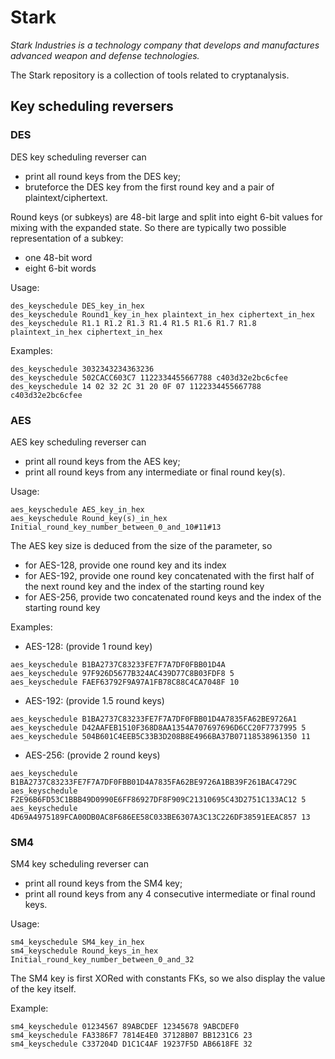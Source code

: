 # Stark
*Stark Industries is a technology company that develops and manufactures advanced weapon and defense technologies.*

The Stark repository is a collection of tools related to cryptanalysis.

## Key scheduling reversers

### DES

DES key scheduling reverser can

* print all round keys from the DES key;
* bruteforce the DES key from the first round key and a pair of plaintext/ciphertext.

Round keys (or subkeys) are 48-bit large and split into eight 6-bit values for mixing with the expanded state. 
So there are typically two possible representation of a subkey:

* one 48-bit word
* eight 6-bit words

Usage:

```
des_keyschedule DES_key_in_hex
des_keyschedule Round1_key_in_hex plaintext_in_hex ciphertext_in_hex
des_keyschedule R1.1 R1.2 R1.3 R1.4 R1.5 R1.6 R1.7 R1.8 plaintext_in_hex ciphertext_in_hex
```

Examples:

```
des_keyschedule 3032343234363236
des_keyschedule 502CACC603C7 1122334455667788 c403d32e2bc6cfee
des_keyschedule 14 02 32 2C 31 20 0F 07 1122334455667788 c403d32e2bc6cfee
```

### AES

AES key scheduling reverser can

* print all round keys from the AES key;
* print all round keys from any intermediate or final round key(s).

Usage:

```
aes_keyschedule AES_key_in_hex
aes_keyschedule Round_key(s)_in_hex Initial_round_key_number_between_0_and_10#11#13
```

The AES key size is deduced from the size of the parameter, so

* for AES-128, provide one round key and its index
* for AES-192, provide one round key concatenated with the first half of the next round key and the index of the starting round key
* for AES-256, provide two concatenated round keys and the index of the starting round key

Examples:

* AES-128: (provide 1 round key)

```
aes_keyschedule B1BA2737C83233FE7F7A7DF0FBB01D4A
aes_keyschedule 97F926D5677B324AC439D77C8B03FDF8 5
aes_keyschedule FAEF63792F9A97A1FB78C88C4CA7048F 10
```

* AES-192: (provide 1.5 round keys)

```
aes_keyschedule B1BA2737C83233FE7F7A7DF0FBB01D4A7835FA62BE9726A1
aes_keyschedule D42AAFEB1510F368D8AA1354A707697696D6CC20F7737995 5
aes_keyschedule 504B601C4EEB5C33B3D208B8E4966BA37B07118538961350 11
```

* AES-256: (provide 2 round keys)

```
aes_keyschedule B1BA2737C83233FE7F7A7DF0FBB01D4A7835FA62BE9726A1BB39F261BAC4729C
aes_keyschedule F2E96B6FD53C1BBB49D0990E6FF86927DF8F909C21310695C43D2751C133AC12 5
aes_keyschedule 4D69A4975189FCA00DB0AC8F686EE58C033BE6307A3C13C226DF38591EEAC857 13
```

### SM4

SM4 key scheduling reverser can

* print all round keys from the SM4 key;
* print all round keys from any 4 consecutive intermediate or final round keys.

Usage:

```
sm4_keyschedule SM4_key_in_hex
sm4_keyschedule Round_keys_in_hex Initial_round_key_number_between_0_and_32
```

The SM4 key is first XORed with constants FKs, so we also display the value of the key itself.

Example:

```
sm4_keyschedule 01234567 89ABCDEF 12345678 9ABCDEF0
sm4_keyschedule FA3386F7 7814E4E0 37128B07 BB1231C6 23
sm4_keyschedule C337204D D1C1C4AF 19237F5D AB6618FE 32
```
